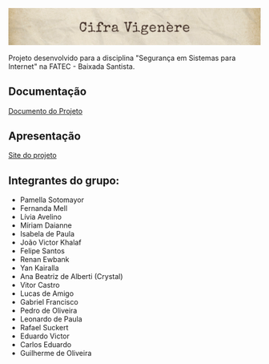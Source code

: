 ![Logo](imagens/logo-doc.png)

Projeto desenvolvido para a disciplina "Segurança em Sistemas para Internet" na FATEC - Baixada Santista.
## Documentação

[Documento do Projeto](https://docs.google.com/document/d/1G7zG9XnYt_H_HRrDWE-9ygdDUSsVZIPhOQ3bwGxF7Ps/edit?tab=t.0)


## Apresentação

[Site do projeto](https://pamesss.github.io/cifra-vigenere/)


## Integrantes do grupo:

- Pamella Sotomayor
- Fernanda Mell
- Lívia Avelino
- Míriam Daianne
- Isabela de Paula
- João Victor Khalaf
- Felipe Santos
- Renan Ewbank
- Yan Kairalla
- Ana Beatriz de Alberti (Crystal)
- Vitor Castro
- Lucas de Amigo
- Gabriel Francisco
- Pedro de Oliveira
- Leonardo de Paula
- Rafael Suckert
- Eduardo Victor
- Carlos Eduardo
- Guilherme de Oliveira
